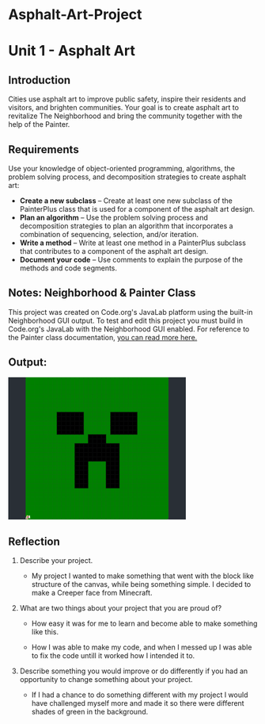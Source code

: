# Asphalt-Art-Project
# Unit 1 - Asphalt Art

## Introduction

Cities use asphalt art to improve public safety, inspire their residents and visitors, and brighten communities. Your goal is to create asphalt art to revitalize The Neighborhood and bring the community together with the help of the Painter.

## Requirements

Use your knowledge of object-oriented programming, algorithms, the problem solving process, and decomposition strategies to create asphalt art:
- **Create a new subclass** – Create at least one new subclass of the PainterPlus class that is used for a component of the asphalt art design.
- **Plan an algorithm** – Use the problem solving process and decomposition strategies to plan an algorithm that incorporates a combination of sequencing, selection, and/or iteration.
- **Write a method** – Write at least one method in a PainterPlus subclass that contributes to a component of the asphalt art design.
- **Document your code** – Use comments to explain the purpose of the methods and code segments.

## Notes: Neighborhood & Painter Class

This project was created on Code.org's JavaLab platform using the built-in Neighborhood GUI output. To test and edit this project you must build in Code.org's JavaLab with the Neighborhood GUI enabled. For reference to the Painter class documentation, [you can read more here.](https://studio.code.org/docs/ide/javalab/classes/Painter)

## Output:

![alt text](<Screenshot 2025-09-17 6.33.05 PM.png>)

## Reflection

1. Describe your project.

   - My project I wanted to make something that went with the block like structure of the canvas, while being something simple. I decided to make a Creeper face from Minecraft. 

2. What are two things about your project that you are proud of?

   - How easy it was for me to learn and become able to make something like this. 
   
   - How I was able to make my code, and when I messed up I was able to fix the code untill it worked how I intended it to. 

3. Describe something you would improve or do differently if you had an opportunity to change something about your project.

   - If I had a chance to do something different with my project I would have challenged myself more and made it so there were different shades of green in the background.
